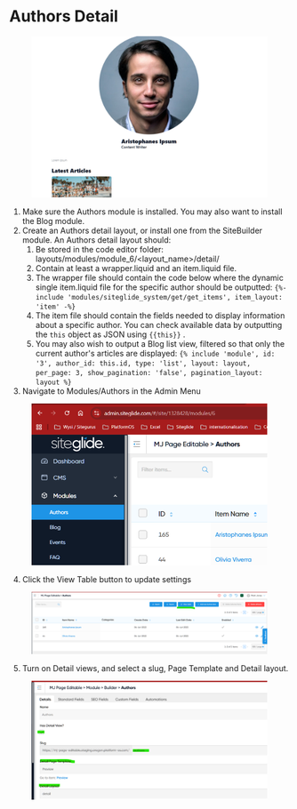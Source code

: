 # Authors Detail

<figure><img src="../../../.gitbook/assets/image (1).png" alt=""><figcaption></figcaption></figure>

1. Make sure the Authors module is installed. You may also want to install the Blog module.
2. Create an Authors detail layout, or install one from the SiteBuilder module. An Authors detail layout should:
   1. Be stored in the code editor folder: layouts/modules/module\_6/\<layout\_name>/detail/
   2. Contain at least a wrapper.liquid and an item.liquid file.
   3. The wrapper file should contain the code below where the dynamic single item.liquid file for the specific author should be outputted: `{%- include 'modules/siteglide_system/get/get_items', item_layout: 'item' -%}`
   4. The item file should contain the fields needed to display information about a specific author. You can check available data by outputting the `this` object as JSON using `{{this}}` .
   5. You may also wish to output a Blog list view, filtered so that only the current author's articles are displayed: `{% include 'module', id: '3', author_id: this.id, type: 'list', layout: layout, per_page: 3, show_pagination: 'false', pagination_layout: layout %}`
3. Navigate to Modules/Authors in the Admin Menu

<figure><img src="../../../.gitbook/assets/image (2).png" alt=""><figcaption></figcaption></figure>

4. Click the View Table button to update settings

<figure><img src="../../../.gitbook/assets/image (3).png" alt=""><figcaption></figcaption></figure>

5. Turn on Detail views, and select a slug, Page Template and Detail layout.

<figure><img src="../../../.gitbook/assets/image (4).png" alt=""><figcaption></figcaption></figure>
